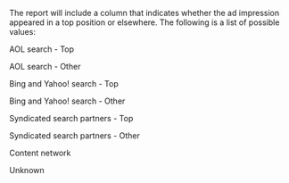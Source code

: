 The report will include a column that indicates whether the ad impression appeared in a top position or elsewhere. The following is a list of possible values:

AOL search - Top

AOL search - Other

Bing and Yahoo! search - Top

Bing and Yahoo! search - Other

Syndicated search partners - Top

Syndicated search partners - Other

Content network

Unknown
